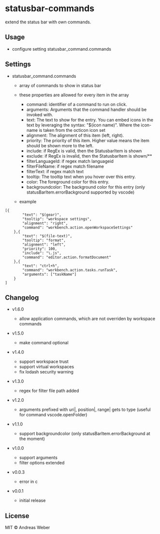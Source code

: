 # statusbar-commands

extend the status bar with own commands.

## Usage

* configure setting statusbar_command.commands

## Settings
* statusbar_command.commands
    * array of commands to show in status bar
    * these properties are allowed for every item in the array
        * command: identifier of a command to run on click.
        * arguments: Arguments that the command handler should be invoked with.
        * text: The text to show for the entry. You can embed icons in the text by leveraging the syntax: \"$(icon name)\". Where the icon-name is taken from the octicon icon set
        * alignment: The alignment of this item (left, right).
        * priority: The priority of this item. Higher value means the item should be shown more to the left.
        * include: if RegEx is valid, then the StatusbarItem is shown
        * exclude: if RegEx is invalid, then the StatusbarItem is shown/**
        * filterLanguageId: if regex match languageid
        * filterFileName: if regex match filename
        * filterText: if regex match text
        * tooltip: The tooltip text when you hover over this entry.
        * color: The foreground color for this entry.
        * backgroundcolor: The background color for this entry (only statusBarItem.errorBackground supported by vscode)

    * example
```
[{
        "text": "$(gear)",
        "tooltip": "workspace settings",
        "alignment": "right",
        "command": "workbench.action.openWorkspaceSettings"
    },{
        "text": "$(file-text)",
        "tooltip": "format",
        "alignment": "left",
        "priority": 100,
        "include": "\.js",
        "command": "editor.action.formatDocument"
    },{
        "text": "ctrl+h",
        "command": "workbench.action.tasks.runTask",
        "arguments": ["taskName"]
    }
]
```

## Changelog
* v1.6.0
    * allow application commands, which are not overriden by workspace commands
* v1.5.0
    * make command optional
* v1.4.0
    * support workspace trust
    * support virtual workspaces
    * fix lodash security warning
* v1.3.0
    * regex for filter file path added
* v1.2.0
    * arguments prefixed with uri|, position|, range| gets to type (useful for command vscode.openFolder)
* v1.1.0
    * support backgroundcolor (only statusBarItem.errorBackground at the moment)
* v1.0.0
    * support arguments
    * filter options extended
* v0.0.3
    * error in c

* v0.0.1
    * initial release

## License

MIT © Andreas Weber

